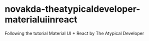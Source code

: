 # novakda-theatypicaldeveloper-materialuiinreact
Following the tutorial Material UI + React by The Atypical Developer
